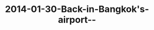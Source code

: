 ---
layout: blog
title: 2014-01-30-Back-in-Bangkok's-airport--
category: blog
lat: 13.69283
lng: 100.75381
image: https://s3-us-west-2.amazonaws.com/travels2013/2014-01-30 04:52:04 PST.jpg
observation: 20140130045204PST
---